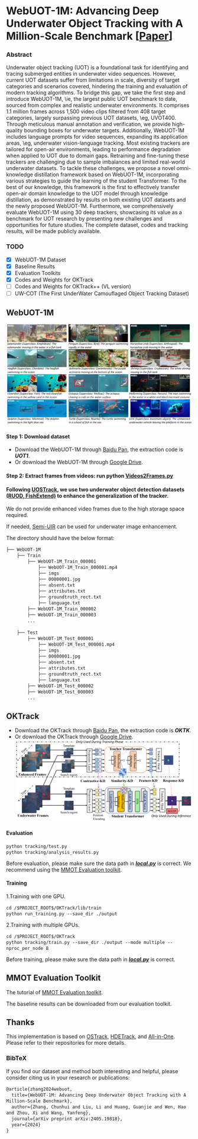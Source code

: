 # WebUOT-1M: Advancing Deep Underwater Object Tracking with A Million-Scale Benchmark [[Paper](https://arxiv.org/abs/2405.19818)]

### Abstract

Underwater object tracking (UOT) is a foundational task for identifying and tracing submerged entities in underwater video sequences. However, current UOT datasets suffer from limitations in scale, diversity of target categories and scenarios covered, hindering the training and evaluation of modern tracking algorithms. To bridge this gap, we take the first step and introduce WebUOT-1M, \ie, the largest public UOT benchmark to date, sourced from complex and realistic underwater environments. It comprises 1.1 million frames across 1,500 video clips filtered from 408 target categories, largely surpassing previous UOT datasets, \eg, UVOT400. Through meticulous manual annotation and verification, we provide high-quality bounding boxes for underwater targets. Additionally, WebUOT-1M includes language prompts for video sequences, expanding its application areas, \eg, underwater vision-language tracking. Most existing trackers are tailored for open-air environments, leading to performance degradation when applied to UOT due to domain gaps. Retraining and fine-tuning these trackers are challenging due to sample imbalances and limited real-world underwater datasets. To tackle these challenges, we propose a novel omni-knowledge distillation framework based on WebUOT-1M, incorporating various strategies to guide the learning of the student Transformer. To the best of our knowledge, this framework is the first to effectively transfer open-air domain knowledge to the UOT model through knowledge distillation, as demonstrated by results on both existing UOT datasets and the newly proposed WebUOT-1M. Furthermore, we comprehensively evaluate WebUOT-1M using 30 deep trackers, showcasing its value as a benchmark for UOT research by presenting new challenges and opportunities for future studies. The complete dataset, codes and tracking results, will be made publicly available.

### TODO
- [x] WebUOT-1M Dataset
- [x] Baseline Results
- [x] Evaluation Toolkits
- [x] Codes and Weights for OKTrack
- [ ] Codes and Weights for OKTrack++ (VL version)
- [ ] UW-COT (The First UnderWater Camouﬂaged Object Tracking Dataset)

## WebUOT-1M

![image](https://github.com/983632847/Awesome-Multimodal-Object-Tracking/blob/main/WebUOT-1M/WebUOT-1M.png)

#### Step 1: Download dataset
- Download the WebUOT-1M through [Baidu Pan](https://pan.baidu.com/s/1QW-yE_PU6wphp3xgDPSoXw?pwd=UOT1), the extraction code is ***UOT1***.
- Or download the WebUOT-1M through [Google Drive](https://drive.google.com/drive/folders/1VI1fVcClAyfdpCDqm_rjTFtipmfWoZhi?usp=sharing).
#### Step 2: Extract frames from videos: run python [Videos2Frames.py](https://github.com/983632847/Awesome-Multimodal-Object-Tracking/blob/main/WebUOT-1M/Videos2Frames.py)

#### Following [UOSTrack](https://github.com/LiYunfengLYF/UOSTrack), we use two underwater object detection datasets [(RUOD, FishExtend)](https://pan.baidu.com/s/1FEamVKM0QlqLimp0VJHu4A?pwd=UOD2) to enhance the generalization of the tracker.

We do not provide enhanced video frames due to the high storage space required. 

If needed, [Semi-UIR](https://github.com/Huang-ShiRui/Semi-UIR) can be used for underwater image enhancement.

The directory should have the below format:
```
├── WebUOT-1M
    ├── Train
        ├── WebUOT-1M_Train_000001
            ├── WebUOT-1M_Train_000001.mp4
            ├── imgs
            ├── 00000001.jpg
            ├── absent.txt
            ├── attributes.txt
            ├── groundtruth_rect.txt
            ├── language.txt
        ├── WebUOT-1M_Train_000002
        ├── WebUOT-1M_Train_000003
        ...

    ├── Test
        ├── WebUOT-1M_Test_000001
            ├── WebUOT-1M_Test_000001.mp4
            ├── imgs
            ├── 00000001.jpg
            ├── absent.txt
            ├── attributes.txt
            ├── groundtruth_rect.txt
            ├── language.txt
        ├── WebUOT-1M_Test_000002
        ├── WebUOT-1M_Test_000003
        ...

```

## OKTrack
- Download the OKTrack through [Baidu Pan](https://pan.baidu.com/s/1j3i_znyWOo9MI7I6_1tltA?pwd=OKTK), the extraction code is ***OKTK***.
- Or download the OKTrack through [Google Drive](https://drive.google.com/drive/folders/1yD0rizL9PuHmh3TLYzb1x3N2DI8kMrsr?usp=sharing).
![image](https://github.com/983632847/Awesome-Multimodal-Object-Tracking/blob/main/WebUOT-1M/OKTrack.png)


#### Evaluation   
```
python tracking/test.py
python tracking/analysis_results.py
```
Before evaluation, please make sure the data path in [***local.py***](./lib/test/evaluation/local.py) is correct.
We recommend using the [MMOT Evaluation toolkit](https://github.com/983632847/Awesome-Multimodal-Object-Tracking/tree/main/MMOT_Evaluation_Toolkit).


#### Training

1.Training with one GPU.
```
cd /$PROJECT_ROOT$/OKTrack/lib/train
python run_training.py --save_dir ./output
```

2.Training with multiple GPUs.
```
cd /$PROJECT_ROOT$/OKTrack
python tracking/train.py --save_dir ./output --mode multiple --nproc_per_node 8
```

Before training, please make sure the data path in [***local.py***](./lib/train/admin/local.py) is correct.


## MMOT Evaluation Toolkit
The tutorial of [MMOT Evaluation toolkit](https://github.com/983632847/Awesome-Multimodal-Object-Tracking/tree/main/MMOT_Evaluation_Toolkit).

The baseline results can be downloaded from our evaluation toolkit.


## Thanks
This implementation is based on [OSTrack](https://github.com/botaoye/OSTrack), [HDETrack](https://github.com/Event-AHU/EventVOT_Benchmark), and [All-in-One](https://github.com/983632847/All-in-One). Please refer to their repositories for more details.


### BibTeX
If you find our dataset and method both interesting and helpful, please consider citing us in your research or publications:

    @article{zhang2024webuot,
      title={WebUOT-1M: Advancing Deep Underwater Object Tracking with A Million-Scale Benchmark},
      author={Zhang, Chunhui and Liu, Li and Huang, Guanjie and Wen, Hao and Zhou, Xi and Wang, Yanfeng},
      journal={arXiv preprint arXiv:2405.19818},
      year={2024}
    }

